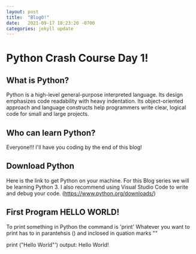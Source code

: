 ```yaml
---
layout: post
title:  "Blog0!"
date:   2021-09-17 18:23:20 -0700
categories: jekyll update
---
```

# Python Crash Course Day 1!

## What is Python?
Python is a high-level general-purpose interpreted language. Its design emphasizes code readability with heavy indentation. Its object-oriented approach and language constructs help programmers write clear, logical code for small and large projects.

## Who can learn Python?
Everyone!!! I'll have you coding by the end of this blog!

## Download Python 
Here is the link to get Python on your machine. For this Blog series we will be learning Python 3. I also recommend using Visual Studio Code to write and debug your code. 
(https://www.python.org/downloads/)

## First Program HELLO WORLD!
To print something in Python the command is 'print'
Whatever you want to print has to in parantehsis () and inclosed in quation marks ""

print ("Hello World"')
output: Hello World!